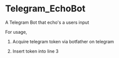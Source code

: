 # Telegram_EchoBot
A Telegram Bot that echo's a users input

For usage,

1. Acquire telegram token via botfather on telegram

2. Insert token into line 3
